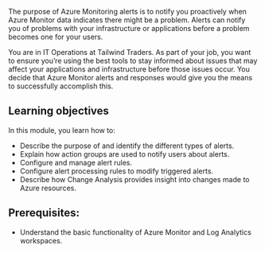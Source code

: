The purpose of Azure Monitoring alerts is to notify you proactively when Azure Monitor data indicates there might be a problem. Alerts can notify you of problems with your infrastructure or applications before a problem becomes one for your users.

You are in IT Operations at Tailwind Traders. As part of your job, you want to ensure you’re using the best tools to stay informed about issues that may affect your applications and infrastructure before those issues occur. You decide that Azure Monitor alerts and responses would give you the means to successfully accomplish this.

## Learning objectives

In this module, you learn how to:
- Describe the purpose of and identify the different types of alerts.
- Explain how action groups are used to notify users about alerts.
- Configure and manage alert rules.
- Configure alert processing rules to modify triggered alerts.
- Describe how Change Analysis provides insight into changes made to Azure resources.

## Prerequisites:

- Understand the basic functionality of Azure Monitor and Log Analytics workspaces.
